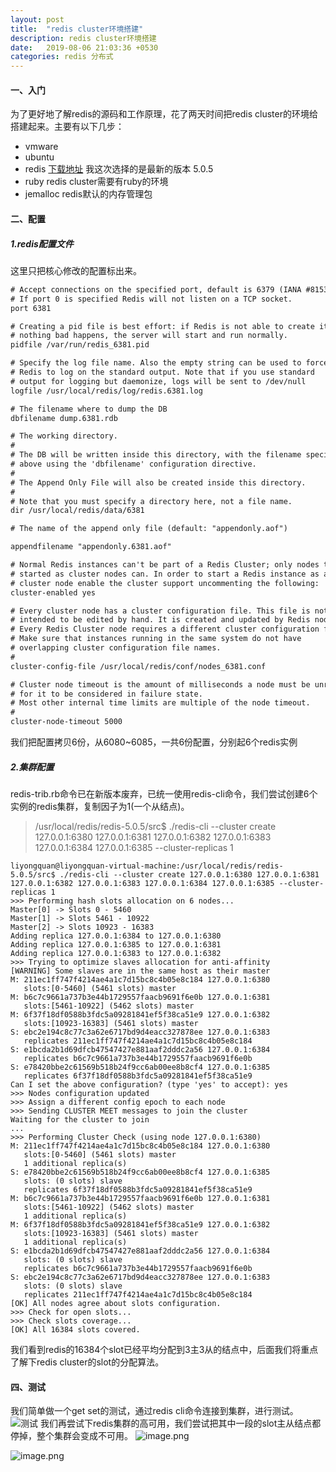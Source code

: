 ```yaml
---
layout: post
title:  "redis cluster环境搭建"
description: redis cluster环境搭建
date:   2019-08-06 21:03:36 +0530
categories: redis 分布式
---
```

#### 一、入门
为了更好地了解redis的源码和工作原理，花了两天时间把redis cluster的环境给搭建起来。主要有以下几步：
- vmware
- ubuntu
- redis 
[下载地址](http://download.redis.io/releases/)
我这次选择的是最新的版本 5.0.5
- ruby
redis cluster需要有ruby的环境
- jemalloc
redis默认的内存管理包

#### 二、配置
##### 1.redis配置文件
这里只把核心修改的配置标出来。

```xml
# Accept connections on the specified port, default is 6379 (IANA #815344).
# If port 0 is specified Redis will not listen on a TCP socket.
port 6381

# Creating a pid file is best effort: if Redis is not able to create it
# nothing bad happens, the server will start and run normally.
pidfile /var/run/redis_6381.pid

# Specify the log file name. Also the empty string can be used to force
# Redis to log on the standard output. Note that if you use standard
# output for logging but daemonize, logs will be sent to /dev/null
logfile /usr/local/redis/log/redis.6381.log

# The filename where to dump the DB
dbfilename dump.6381.rdb

# The working directory.
#
# The DB will be written inside this directory, with the filename specified
# above using the 'dbfilename' configuration directive.
#
# The Append Only File will also be created inside this directory.
#
# Note that you must specify a directory here, not a file name.
dir /usr/local/redis/data/6381

# The name of the append only file (default: "appendonly.aof")

appendfilename "appendonly.6381.aof"

# Normal Redis instances can't be part of a Redis Cluster; only nodes that are
# started as cluster nodes can. In order to start a Redis instance as a
# cluster node enable the cluster support uncommenting the following:
cluster-enabled yes

# Every cluster node has a cluster configuration file. This file is not
# intended to be edited by hand. It is created and updated by Redis nodes.
# Every Redis Cluster node requires a different cluster configuration file.
# Make sure that instances running in the same system do not have
# overlapping cluster configuration file names.
#
cluster-config-file /usr/local/redis/conf/nodes_6381.conf

# Cluster node timeout is the amount of milliseconds a node must be unreachable
# for it to be considered in failure state.
# Most other internal time limits are multiple of the node timeout.
#
cluster-node-timeout 5000
```

我们把配置拷贝6份，从6080~6085，一共6份配置，分别起6个redis实例
##### 2.集群配置
redis-trib.rb命令已在新版本废弃，已统一使用redis-cli命令，我们尝试创建6个实例的redis集群，复制因子为1(一个从结点)。

> /usr/local/redis/redis-5.0.5/src$ ./redis-cli --cluster create 127.0.0.1:6380 127.0.0.1:6381 127.0.0.1:6382 127.0.0.1:6383 127.0.0.1:6384 127.0.0.1:6385 --cluster-replicas 1

```shell
liyongquan@liyongquan-virtual-machine:/usr/local/redis/redis-5.0.5/src$ ./redis-cli --cluster create 127.0.0.1:6380 127.0.0.1:6381 127.0.0.1:6382 127.0.0.1:6383 127.0.0.1:6384 127.0.0.1:6385 --cluster-replicas 1
>>> Performing hash slots allocation on 6 nodes...
Master[0] -> Slots 0 - 5460
Master[1] -> Slots 5461 - 10922
Master[2] -> Slots 10923 - 16383
Adding replica 127.0.0.1:6384 to 127.0.0.1:6380
Adding replica 127.0.0.1:6385 to 127.0.0.1:6381
Adding replica 127.0.0.1:6383 to 127.0.0.1:6382
>>> Trying to optimize slaves allocation for anti-affinity
[WARNING] Some slaves are in the same host as their master
M: 211ec1ff747f4214ae4a1c7d15bc8c4b05e8c184 127.0.0.1:6380
   slots:[0-5460] (5461 slots) master
M: b6c7c9661a737b3e44b1729557faacb9691f6e0b 127.0.0.1:6381
   slots:[5461-10922] (5462 slots) master
M: 6f37f18df0588b3fdc5a09281841ef5f38ca51e9 127.0.0.1:6382
   slots:[10923-16383] (5461 slots) master
S: ebc2e194c8c77c3a62e6717bd9d4eacc327878ee 127.0.0.1:6383
   replicates 211ec1ff747f4214ae4a1c7d15bc8c4b05e8c184
S: e1bcda2b1d69dfcb47547427e881aaf2dddc2a56 127.0.0.1:6384
   replicates b6c7c9661a737b3e44b1729557faacb9691f6e0b
S: e78420bbe2c61569b518b24f9cc6ab00ee8b8cf4 127.0.0.1:6385
   replicates 6f37f18df0588b3fdc5a09281841ef5f38ca51e9
Can I set the above configuration? (type 'yes' to accept): yes
>>> Nodes configuration updated
>>> Assign a different config epoch to each node
>>> Sending CLUSTER MEET messages to join the cluster
Waiting for the cluster to join
...
>>> Performing Cluster Check (using node 127.0.0.1:6380)
M: 211ec1ff747f4214ae4a1c7d15bc8c4b05e8c184 127.0.0.1:6380
   slots:[0-5460] (5461 slots) master
   1 additional replica(s)
S: e78420bbe2c61569b518b24f9cc6ab00ee8b8cf4 127.0.0.1:6385
   slots: (0 slots) slave
   replicates 6f37f18df0588b3fdc5a09281841ef5f38ca51e9
M: b6c7c9661a737b3e44b1729557faacb9691f6e0b 127.0.0.1:6381
   slots:[5461-10922] (5462 slots) master
   1 additional replica(s)
M: 6f37f18df0588b3fdc5a09281841ef5f38ca51e9 127.0.0.1:6382
   slots:[10923-16383] (5461 slots) master
   1 additional replica(s)
S: e1bcda2b1d69dfcb47547427e881aaf2dddc2a56 127.0.0.1:6384
   slots: (0 slots) slave
   replicates b6c7c9661a737b3e44b1729557faacb9691f6e0b
S: ebc2e194c8c77c3a62e6717bd9d4eacc327878ee 127.0.0.1:6383
   slots: (0 slots) slave
   replicates 211ec1ff747f4214ae4a1c7d15bc8c4b05e8c184
[OK] All nodes agree about slots configuration.
>>> Check for open slots...
>>> Check slots coverage...
[OK] All 16384 slots covered.

```
我们看到redis的16384个slot已经平均分配到3主3从的结点中，后面我们将重点了解下redis cluster的slot的分配算法。
#### 四、测试
我们简单做一个get set的测试，通过redis cli命令连接到集群，进行测试。
![测试](https://github.com/liyongquan/liyongquan.github.io/tree/master/_posts/images/14814047-f3914e9a886ef15d.png)
我们再尝试下redis集群的高可用，我们尝试把其中一段的slot主从结点都停掉，整个集群会变成不可用。
![image.png](https://github.com/liyongquan/liyongquan.github.io/tree/master/_posts/images/14814047-509860680b0d3b29.png)


![image.png](https://github.com/liyongquan/liyongquan.github.io/tree/master/_posts/images/14814047-24b380cb80b7d1f6.png)





